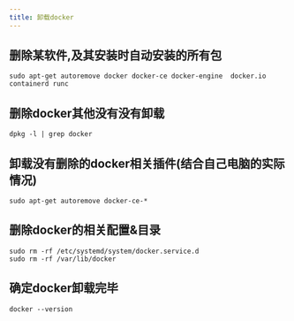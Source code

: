 ```yaml
---
title: 卸载docker
---
```


## 删除某软件,及其安装时自动安装的所有包

```
sudo apt-get autoremove docker docker-ce docker-engine  docker.io  containerd runc
```

## 删除docker其他没有没有卸载

```angular2html
dpkg -l | grep docker
```

## 卸载没有删除的docker相关插件(结合自己电脑的实际情况)

```angular2html
sudo apt-get autoremove docker-ce-*
```

## 删除docker的相关配置&目录

```angular2html
sudo rm -rf /etc/systemd/system/docker.service.d
sudo rm -rf /var/lib/docker
```

## 确定docker卸载完毕

```angular2html
docker --version
```